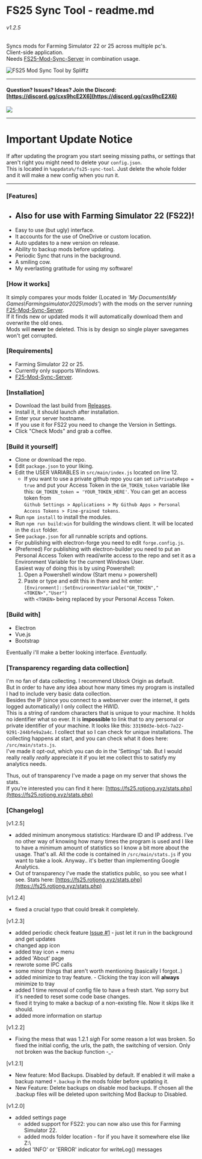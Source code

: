 # FS25 Sync Tool - readme.md
###### v1.2.5
   
Syncs mods for Farming Simulator 22 or 25 across multiple pc's.   
Client-side application.   
Needs [FS25-Mod-Sync-Server](https://github.com/spliffz/FS25-Mod-Sync-Server) in combination usage.
   
![FS25 Mod Sync Tool by Spliffz](http://fs25.rotjong.xyz/githubpage/FS25-mst-02.png)   

---

#### Question? Issues? Ideas? Join the Discord: [https://discord.gg/cxs9hcE2X6](https://discord.gg/cxs9hcE2X6)   

[<img src="https://cdn.buymeacoffee.com/buttons/v2/default-yellow.png">](https://www.buymeacoffee.com/Spliffz)

---
# Important Update Notice
If after updating the program you start seeing missing paths, or settings that aren't right you might need to delete your `config.json`.   
This is located in `%appdata%/fs25-sync-tool`. Just delete the whole folder and it will make a new config when you run it.

---

### [Features]
  - ## **Also for use with Farming Simulator 22 (FS22)!**
  - Easy to use (but ugly) interface. 
  - It accounts for the use of OneDrive or custom location.
  - Auto updates to a new version on release.
  - Ability to backup mods before updating.
  - Periodic Sync that runs in the background. 
  - A smiling cow.
  - My everlasting gratitude for using my software!

### [How it works]
It simply compares your mods folder (Located in *'My Documents\My Games\Farmingsimulator2025\mods'*) with the mods on the server running [F25-Mod-Sync-Server](https://github.com/spliffz/FS25-Mod-Sync-Server).   
If it finds new or updated mods it will automatically download them and overwrite the old ones.   
Mods will **never** be deleted. This is by design so single player savegames won't get corrupted.


### [Requirements]
 - Farming Simulator 22 or 25.
 - Currently only supports Windows.
 - [F25-Mod-Sync-Server](https://github.com/spliffz/FS25-Mod-Sync-Server).

### [Installation]
 - Download the last build from [Releases](https://github.com/spliffz/FS25-Sync-Tool/releases).
 - Install it, it should launch after installation.
 - Enter your server hostname.
 - If you use it for FS22 you need to change the Version in Settings.
 - Click "Check Mods" and grab a coffee.

### [Build it yourself]
  - Clone or download the repo.
  - Edit `package.json` to your liking.
  - Edit the USER VARIABLES in `src/main/index.js` located on line 12.
    - If you want to use a private github repo you can set `isPrivateRepo = true` and put your Access Token in the `GH_TOKEN_token` variable like this: `GH_TOKEN_token = 'YOUR_TOKEN_HERE'`.
    You can get an access token from   
    `Github Settings > Applications > My Github Apps > Personal Access Tokens > Fine-grained tokens`.
  - Run `npm install` to install the modules.
  - Run `npm run build:win` for building the windows client. It will be located in the `dist` folder.
  - See `package.json` for all runnable scripts and options.
  - For publishing with electron-forge you need to edit `forge.config.js`.
  - (Preferred) For publishing with electron-builder you need to put an Personal Access Token with read/write access to the repo and set it as a Environment Variable for the current Windows User.   
  Easiest way of doing this is by using Powershell:   
    1. Open a Powershell window (Start menu > powershell)
    2. Paste or type and edit this in there and hit enter:   
    `[Environment]::SetEnvironmentVariable("GH_TOKEN","<TOKEN>","User")`   
    with `<TOKEN>` being replaced by your Personal Access Token.

### [Build with]
  - Electron
  - Vue.js
  - Bootstrap

Eventually i'll make a better looking interface. *Eventually.*

### [Transparency regarding data collection]
I'm no fan of data collecting. I recommend Ublock Origin as default.   
But in order to have any idea about how many times my program is installed I had to include very basic data collection.   
Besides the IP (since you connect to a webserver over the internet, it gets logged automatically) I only collect the HWID.   
This is a string of random characters that is unique to your machine. It holds no identifier what so ever. It is **impossible** to link that to any personal or private identifier of your machine. It looks like this: `33198d3e-bdc6-7a22-9291-244bfe9a2a4c`.
I collect that so I can check for unique installations.
The collecting happens at start, and you can check what it does here: `/src/main/stats.js`.   
I've made it opt-out, which you can do in the 'Settings' tab.
But I would really really *really* appreciate it if you let me collect this to satisfy my analytics needs.    

Thus, out of transparency I've made a page on my server that shows the stats.   
If you're interested you can find it here: [https://fs25.rotjong.xyz/stats.php](https://fs25.rotjong.xyz/stats.php)

### [Changelog]
[v1.2.5]
- added minimum anonymous statistics: Hardware ID and IP address. I've no other way of knowing how many times the program is used and I like to have a minimum amount of statistics so I know a bit more about the usage. That's all. All the code is contained in `/src/main/stats.js` if you want to take a look. Anyway.. it's better than implementing Google Analytics.
- Out of transparency I've made the statistics public, so you see what I see. Stats here: [https://fs25.rotjong.xyz/stats.php](https://fs25.rotjong.xyz/stats.php)

[v1.2.4]
- fixed a crucial typo that could break it completely.

[v1.2.3]
- added periodic check feature [Issue #1](https://github.com/spliffz/FS25-Sync-Tool/issues/1) - just let it run in the background and get updates
- changed app icon
- added tray icon + menu
- added 'About' page
- rewrote some IPC calls
- some minor things that aren't worth mentioning (basically I forgot..)
- added minimize to tray feature. - Clicking the tray icon will **always** minimize to tray
- added 1 time removal of config file to have a fresh start. Yep sorry but it's needed to reset some code base changes.
- fixed it trying to make a backup of a non-existing file. Now it skips like it should.
- added more information on startup

[v1.2.2]
- Fixing the mess that was 1.2.1 *sigh* For some reason a lot was broken.
So fixed the initial config, the urls, the path, the switching of version. Only not broken was the backup function -_-

[v1.2.1]
- New feature: Mod Backups. Disabled by default. If enabled it will make a backup named `*.backup` in the mods folder before updating it.
- New Feature: Delete backups on disable mod backups. If chosen all the .backup files will be deleted upon switching Mod Backup to Disabled.

[v1.2.0]
- added settings page
  - added support for FS22: you can now also use this for Farming Simulator 22.
  - added mods folder location - for if you have it somewhere else like Z:\
- added 'INFO' or 'ERROR' indicator for writeLog() messages





